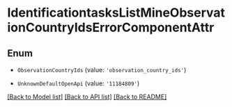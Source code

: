 # IdentificationtasksListMineObservationCountryIdsErrorComponentAttr


## Enum

* `ObservationCountryIds` (value: `'observation_country_ids'`)

* `UnknownDefaultOpenApi` (value: `'11184809'`)

[[Back to Model list]](../README.md#documentation-for-models) [[Back to API list]](../README.md#documentation-for-api-endpoints) [[Back to README]](../README.md)
